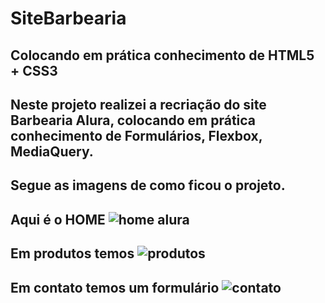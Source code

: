 # SiteBarbearia

## Colocando em prática conhecimento de HTML5 + CSS3

## Neste projeto realizei a recriação do site Barbearia Alura, colocando em prática conhecimento de Formulários, Flexbox, MediaQuery.

## Segue as imagens de como ficou o projeto.

## Aqui é o HOME  ![home alura](https://user-images.githubusercontent.com/94683422/187569717-e5fc6eb0-3937-4c9a-8fbe-010ad71c37f4.png)

## Em produtos temos  ![produtos](https://user-images.githubusercontent.com/94683422/187569862-e6d0009a-40b8-4250-b7ee-48d5567dfeaa.png)

## Em contato temos um formulário  ![contato](https://user-images.githubusercontent.com/94683422/187569994-1868ebbd-7b33-4267-975a-48b55d77ba47.png)


